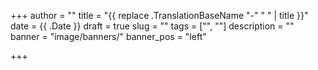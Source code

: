 +++
author = ""
title = "{{ replace .TranslationBaseName "-" " " | title }}"
date = {{ .Date }}
draft = true
slug = ""
tags = ["", ""]
description = ""
banner = "image/banners/"
banner_pos = "left"

+++
